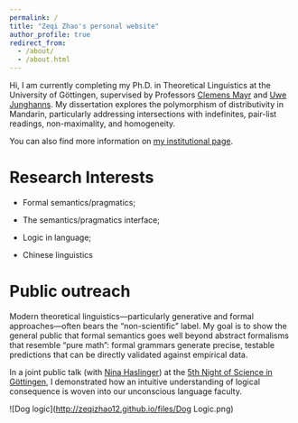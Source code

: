 ```yaml
---
permalink: /
title: "Zeqi Zhao's personal website"
author_profile: true
redirect_from: 
  - /about/
  - /about.html
---
```

Hi, I am currently completing my Ph.D. in Theoretical Linguistics at the University of Göttingen, supervised by Professors
[Clemens Mayr](https://www.uni-goettingen.de/de/clemens+steiner-mayr/569384.html) and [Uwe Junghanns](https://www.uni-goettingen.de/en/153074.html). My dissertation explores the polymorphism of distributivity in Mandarin, particularly addressing intersections with indefinites, pair-list readings, non-maximality, and homogeneity.

You can also find more information on [my institutional page](https://www.uni-goettingen.de/de/zeqi+zhao/676254.html).

Research Interests
======
* Formal semantics/pragmatics;
  
* The semantics/pragmatics interface;

* Logic in language;

* Chinese linguistics

Public outreach
======
Modern theoretical linguistics—particularly generative and formal approaches—often bears the “non-scientific” label. My goal is to show the general public that formal semantics goes well beyond abstract formalisms that resemble “pure math”: formal grammars generate precise, testable predictions that can be directly validated against empirical data.

In a joint public talk (with [Nina Haslinger](http://www.ninahaslinger.net/index.html)) at the [5th Night of Science in Göttingen](https://uni-goettingen.de/en/664093.html), I demonstrated how an intuitive understanding of logical consequence is woven into our unconscious language faculty.

![Dog logic](http://zeqizhao12.github.io/files/Dog Logic.png)

